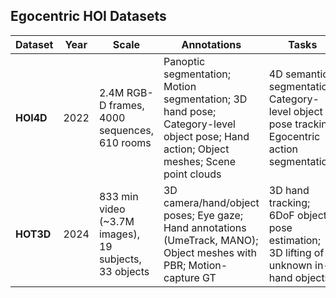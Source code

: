 ## Egocentric HOI Datasets

| Dataset | Year | Scale | Annotations | Tasks | Paper | Project |
|---------|------|-------|-------------|-------|-------|---------|
| **HOI4D** | 2022 | 2.4M RGB-D frames, 4000 sequences, 610 rooms | Panoptic segmentation; Motion segmentation; 3D hand pose; Category-level object pose; Hand action; Object meshes; Scene point clouds | 4D semantic segmentation; Category-level object pose tracking; Egocentric action segmentation | [Paper](https://arxiv.org/abs/2203.01577) | [Project](https://hoi4d.github.io/) |
| **HOT3D** | 2024 | 833 min video (~3.7M images), 19 subjects, 33 objects | 3D camera/hand/object poses; Eye gaze; Hand annotations (UmeTrack, MANO); Object meshes with PBR; Motion-capture GT | 3D hand tracking; 6DoF object pose estimation; 3D lifting of unknown in-hand objects | [Paper](https://arxiv.org/abs/2411.19167) | [Project](https://facebookresearch.github.io/hot3d/) |
